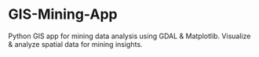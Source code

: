 # GIS-Mining-App
Python GIS app for mining data analysis using GDAL &amp; Matplotlib. Visualize &amp; analyze spatial data for mining insights.
